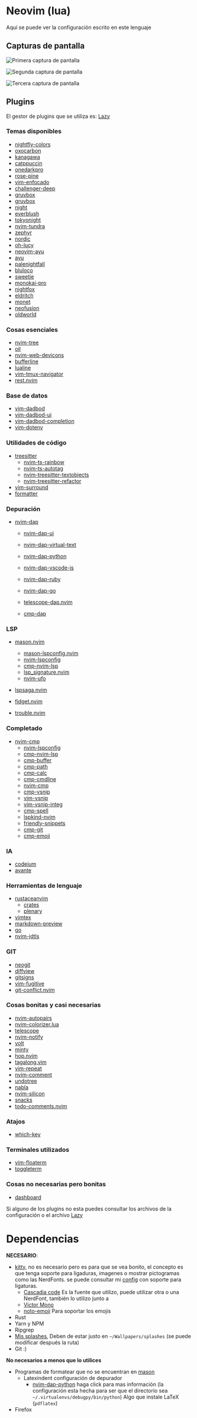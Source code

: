 # Neovim (lua)

Aquí se puede ver la configuración escrito en este lenguaje

## Capturas de pantalla

![Primera captura de pantalla](./assets_doc/primera_ss.png)

![Segunda captura de pantalla](./assets_doc/segunda_ss.png)

![Tercera captura de pantalla](./assets_doc/tercera_ss.png)

## Plugins

El gestor de plugins que se utiliza es: [Lazy](https://github.com/folke/lazy.nvim)

### Temas disponibles

- [nightfly-colors](https://github.com/bluz71/vim-nightfly-colors)
- [oxocarbon](https://github.com/shaunsingh/oxocarbon.nvim)
- [kanagawa](https://github.com/rebelot/kanagawa.nvim)
- [catppuccin](https://github.com/catppuccin/nvim)
- [onedarkpro](https://github.com/olimorris/onedarkpro.nvim)
- [rose-pine](https://github.com/rose-pine/neovim)
- [vim-enfocado](https://github.com/wuelnerdotexe/vim-enfocado)
- [challenger-deep](https://github.com/challenger-deep-theme/vim)
- [gruvbox](https://github.com/ellisonleao/gruvbox.nvim)
- [gruvbox](https://github.com/morhetz/gruvbox)
- [night](https://github.com/NightCS/night.nvim)
- [everblush](https://github.com/Everblush/everblush.nvim)
- [tokyonight](https://github.com/folke/tokyonight.nvim)
- [nvim-tundra](https://github.com/sam4llis/nvim-tundra)
- [zephyr](https://github.com/glepnir/zephyr-nvim)
- [nordic](https://github.com/AlexvZyl/nordic.nvim)
- [oh-lucy](https://github.com/Yazeed1s/oh-lucy.nvim)
- [neovim-ayu](https://github.com/Shatur/neovim-ayu)
- [ayu](https://github.com/ayu-theme/ayu-vim)
- [palenightfall](https://github.com/JoosepAlviste/palenightfall.nvim)
- [bluloco](https://github.com/uloco/bluloco.nvim)
- [sweetie](https://github.com/NTBBloodbath/sweetie.nvim)
- [monokai-pro](https://gitlab.com/__tpb/monokai-pro.nvim)
- [nightfox](https://github.com/EdenEast/nightfox.nvim)
- [eldritch](https://github.com/eldritch-theme/eldritch.nvim)
- [monet](https://github.com/fynnfluegge/monet.nvim)
- [neofusion](https://github.com/diegoulloao/neofusion.nvim)
- [oldworld](https://github.com/dgox16/oldworld.nvim)

### Cosas **esenciales**

- [nvim-tree](https://github.com/nvim-tree/nvim-tree.lua)
- [oil](https://github.com/stevearc/oil.nvim)
- [nvim-web-devicons](https://github.com/nvim-tree/nvim-web-devicons)
- [bufferline](https://github.com/akinsho/bufferline.nvim)
- [lualine](https://github.com/nvim-lualine/lualine.nvim)
- [vim-tmux-navigator](https://github.com/christoomey/vim-tmux-navigator)
- [rest.nvim](https://github.com/rest-nvim/rest.nvim)

### Base de datos

- [vim-dadbod](https://github.com/tpope/vim-dadbod)
- [vim-dadbod-ui](https://github.com/kristijanhusak/vim-dadbod-ui)
- [vim-dadbod-completion](https://github.com/kristijanhusak/vim-dadbod-completion)
- [vim-dotenv](https://github.com/tpope/vim-dotenv)

### Utilidades de código

- [treesitter](https://github.com/nvim-treesitter/nvim-treesitter)
  - [nvim-ts-rainbow](https://github.com/p00f/nvim-ts-rainbow)
  - [nvim-ts-autotag](https://github.com/windwp/nvim-ts-autotag)
  - [nvim-treesitter-textobjects](https://github.com/nvim-treesitter/nvim-treesitter-textobjects)
  - [nvim-treesitter-refactor](https://github.com/nvim-treesitter/nvim-treesitter-refactor)
- [vim-surround](https://github.com/tpope/vim-surround)
- [formatter](https://github.com/mhartington/formatter.nvim)

### Depuración

- [nvim-dap](https://github.com/mfussenegger/nvim-dap)

  - [nvim-dap-ui](https://github.com/rcarriga/nvim-dap-ui)
  - [nvim-dap-virtual-text](https://github.com/theHamsta/nvim-dap-virtual-text)
  - [nvim-dap-python](https://github.com/mfussenegger/nvim-dap-python)
  - [nvim-dap-vscode-js](https://github.com/mxsdev/nvim-dap-vscode-js)
  - [nvim-dap-ruby](https://github.com/suketa/nvim-dap-ruby)
  - [nvim-dap-go](https://github.com/leoluz/nvim-dap-go)

  - [telescope-dap.nvim](https://github.com/nvim-telescope/telescope-dap.nvim)
  - [cmp-dap](https://github.com/rcarriga/cmp-dap)

### LSP

- [mason.nvim](https://github.com/williamboman/mason.nvim)

  - [mason-lspconfig.nvim](https://github.com/williamboman/mason-lspconfig.nvim)
  - [nvim-lspconfig](https://github.com/neovim/nvim-lspconfig)
  - [cmp-nvim-lsp](https://github.com/hrsh7th/cmp-nvim-lsp)
  - [lsp_signature.nvim](https://github.com/ray-x/lsp_signature.nvim)
  - [nvim-ufo](https://github.com/kevinhwang91/nvim-ufo)

- [lspsaga.nvim](https://github.com/glepnir/lspsaga.nvim)
- [fidget.nvim](https://github.com/j-hui/fidget.nvim)
- [trouble.nvim](https://github.com/folke/trouble.nvim)

### Completado

- [nvim-cmp](https://github.com/hrsh7th/nvim-cmp)
  - [nvim-lspconfig](https://github.com/neovim/nvim-lspconfig)
  - [cmp-nvim-lsp](https://github.com/hrsh7th/cmp-nvim-lsp)
  - [cmp-buffer](https://github.com/hrsh7th/cmp-buffer)
  - [cmp-path](https://github.com/hrsh7th/cmp-path)
  - [cmp-calc](https://github.com/hrsh7th/cmp-calc)
  - [cmp-cmdline](https://github.com/hrsh7th/cmp-cmdline)
  - [nvim-cmp](https://github.com/hrsh7th/nvim-cmp)
  - [cmp-vsnip](https://github.com/hrsh7th/cmp-vsnip)
  - [vim-vsnip](https://github.com/hrsh7th/vim-vsnip)
  - [vim-vsnip-integ](https://github.com/hrsh7th/vim-vsnip-integ)
  - [cmp-spell](https://github.com/f3fora/cmp-spell)
  - [lspkind-nvim](https://github.com/onsails/lspkind-nvim)
  - [friendly-snippets](https://github.com/rafamadriz/friendly-snippets)
  - [cmp-git](https://github.com/petertriho/cmp-git)
  - [cmp-emoji](https://github.com/hrsh7th/cmp-emoji)

### IA

- [codeium](https://github.com/Exafunction/codeium.nvim)
- [avante](https://github.com/yetone/avante.nvim)

### Herramientas de lenguaje

- [rustaceanvim](https://github.com/mrcjkb/rustaceanvim)
  - [crates](https://github.com/saecki/crates.nvim)
  - [plenary](https://github.com/nvim-lua/plenary.nvim)
- [vimtex](https://github.com/lervag/vimtex)
- [markdown-preview](https://github.com/iamcco/markdown-preview.nvim)
- [go](https://github.com/ray-x/go.nvim)
- [nvim-jdtls](https://github.com/mfussenegger/nvim-jdtls)

### GIT

- [neogit](https://github.com/NeogitOrg/neogit)
- [diffview](https://github.com/sindrets/diffview.nvim)
- [gitsigns](https://github.com/lewis6991/gitsigns.nvim)
- [vim-fugitive](https://github.com/tpope/vim-fugitive)
- [git-conflict.nvim](https://github.com/akinsho/git-conflict.nvim)

### Cosas bonitas y **casi** necesarias

- [nvim-autopairs](https://github.com/windwp/nvim-autopairs)
- [nvim-colorizer.lua](https://github.com/norcalli/nvim-colorizer.lua)
- [telescope](https://github.com/nvim-telescope/telescope.nvim)
- [nvim-notify](https://github.com/rcarriga/nvim-notify)
- [volt](https://github.com/nvzone/volt)
- [minty](https://github.com/nvzone/minty)
- [hop.nvim](https://github.com/phaazon/hop.nvim)
- [tagalong.vim](https://github.com/AndrewRadev/tagalong.vim)
- [vim-repeat](https://github.com/tpope/vim-repeat)
- [nvim-comment](https://github.com/terrortylor/nvim-comment)
- [undotree](https://github.com/mbbill/undotree)
- [nabla](https://github.com/nvim-tree/nvim-web-devicons)
- [nvim-silicon](https://github.com/michaelrommel/nvim-silicon)
- [snacks](https://github.com/folke/snacks.nvim)
- [todo-comments.nvim](https://github.com/folke/todo-comments.nvim)

### Atajos

- [which-key](https://github.com/folke/which-key.nvim)

### Terminales utilizados

- [vim-floaterm](https://github.com/voldikss/vim-floaterm)
- [toggleterm](https://github.com/akinsho/toggleterm.nvim)

### Cosas no necesarias pero bonitas

- [dashboard](https://github.com/glepnir/dashboard-nvim)

Si alguno de los plugins no esta puedes consultar los archivos de la
configuración o el archivo [Lazy](#lazy-lockjson)

# Dependencias

**NECESARIO**:

- [kitty](https://github.com/kovidgoyal/kitty), no es necesario pero es para
  que se vea bonito, el concepto es que tenga soporte para ligaduras, imagenes
  o mostrar pictogramas como las NerdFonts. se puede consultar mi
  [config](https://github.com/Kedap/dotfiles/blob/main/kitty.conf) con soporte
  para ligaturas.
  - [Cascadia code](https://github.com/microsoft/cascadia-code) Es la fuente
    que utilizo, puede utilizar otra o una NerdFont, también lo utilizo junto a
  - [Victor Mono](https://rubjo.github.io/victor-mono/)
  - [noto-emoji](https://github.com/googlefonts/noto-emoji) Para soportar los
    emojis
- Rust
- Yarn y NPM
- Ripgrep
- [Mis
  splashes](https://github.com/Kedap/dotfiles/blob/main/wallpapers/splashes),
  Deben de estar justo en `~/Wallpapers/splashes` (se puede modificar después
  la ruta)
- Git :)

**No necesarios a menos que lo utilices**

- Programas de formatear que no se encuentran en
  [mason](https://github.com/williamboman/mason.nvim)
  - Latexindent configuración de depurador
    - [nvim-dap-python](https://github.com/mfussenegger/nvim-dap-python) haga
      click para mas información (la configuración esta hecha para ser que el
      directorio sea `~/.virtualenvs/debugpy/bin/python`) Algo que instale
      LaTeX (`pdflatex`)
- Firefox
